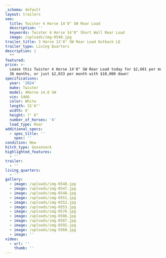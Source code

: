 ```yaml
---
_schema: default
layout: trailers
seo:
  title: Twister 4 Horse 14'8" SW Rear Load
  description: ''
  keywords: Twister 4 Horse 14'8" Short Wall Rear Load
  image: /uploads/img-0548.jpg
trailer_title: 3 Horse 13'8" SW Rear Load Outback LQ
trailer_type: Living Quarters
description: |
  ""
featured:
price: >-
  Lease this Twister 4 Horse 14'8" SW Rear Load today for $2,601 per month for
  36 months, or just $2,033 per month with $10,000 down! 
specifications:
  year: '2024'
  make: Twister
  model: 4Horse 14.8 SW
  vin: S466
  color: White
  length: 32'6"'
  width: 8'
  height: 7' 6"
  number_of_horses: '4'
  load_type: Rear
additional_specs:
  - spec_title: ''
    spec: ''
condition: New
hitch_type: Gooseneck
highlighted_features:
  - ''
trailer:
  - ''
living_quarters:
  - ''
gallery:
  - image: /uploads/img-0548.jpg
  - image: /uploads/img-0547.jpg
  - image: /uploads/img-0548.jpg
  - image: /uploads/img-0551.jpg
  - image: /uploads/img-0552.jpg
  - image: /uploads/img-0553.jpg
  - image: /uploads/img-0576.jpg
  - image: /uploads/img-0586.jpg
  - image: /uploads/img-0587.jpg
  - image: /uploads/img-0592.jpg
  - image: /uploads/img-5560.jpg
  - image: ''
video:
  - url: ''
    thumb: ''
---
```

